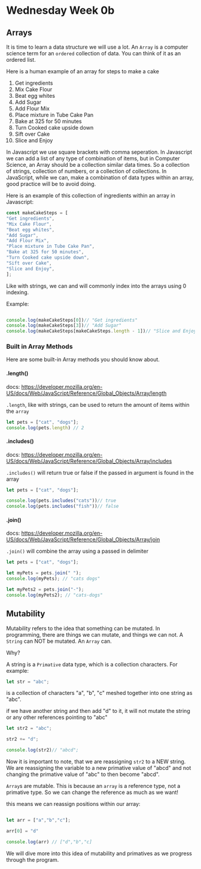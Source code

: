 # Wednesday Week 0b

## Arrays

It is time to learn a data structure we will use a lot. An `Array` is a computer science term for an `ordered` collection of data. You can think of it as an ordered list.

Here is a human example of an array for steps to make a cake

1. Get ingredients
2. Mix Cake Flour
3. Beat egg whites
4. Add Sugar
5. Add Flour Mix
6. Place mixture in Tube Cake Pan
7. Bake at 325 for 50 minutes
8. Turn Cooked cake upside down
9. Sift over Cake
10. Slice and Enjoy

In Javascript we use square brackets with comma seperation. In Javascript we can add a list of any type of combination of items, but in Computer Science, an Array should be a collection similar data times. So a collection of strings, collection of numbers, or a collection of collections. In JavaScript, while we can, make a combination of data types within an array, good practice will be to avoid doing.


Here is an example of this collection of ingredients within an array in Javascript:

```js
const makeCakeSteps = [
"Get ingredients",
"Mix Cake Flour",
"Beat egg whites",
"Add Sugar",
"Add Flour Mix",
"Place mixture in Tube Cake Pan",
"Bake at 325 for 50 minutes",
"Turn Cooked cake upside down",
"Sift over Cake",
"Slice and Enjoy",
];

```


Like with strings, we can and will commonly index into the arrays using 0 indexing.

Example:

```js

console.log(makeCakeSteps[0])// "Get ingredients"
console.log(makeCakeSteps[3])// "Add Sugar"
console.log(makeCakeSteps[makeCakeSteps.length - 1])// "Slice and Enjoy"


```



### Built in Array Methods

Here are some built-in Array methods you should know about.



#### .length()

docs: https://developer.mozilla.org/en-US/docs/Web/JavaScript/Reference/Global_Objects/Array/length

`.length`, like with strings, can be used to return the amount of items within the `array`

```js
let pets = ["cat", "dogs"];
console.log(pets.length) // 2

```

#### .includes()

docs: https://developer.mozilla.org/en-US/docs/Web/JavaScript/Reference/Global_Objects/Array/includes

`.includes()` will return true or false if the passed in argument is found in the array

```js
let pets = ["cat", "dogs"];

console.log(pets.includes("cats"))// true
console.log(pets.includes("fish"))// false


```

#### .join()

docs: https://developer.mozilla.org/en-US/docs/Web/JavaScript/Reference/Global_Objects/Array/join

`.join()` will combine the array using a passed in delimiter

```js
let pets = ["cat", "dogs"];

let myPets = pets.join(" ");
console.log(myPets); // "cats dogs"

let myPets2 = pets.join("-");
console.log(myPets2); // "cats-dogs"


```




## Mutability

Mutability refers to the idea that something can be mutated. In programming, there are things we can mutate, and things we can not. A `String` can NOT be mutated. An `Array` can.

Why?

A string is a `Primative` data type, which is a collection characters. For example:

```js
let str = "abc";
```

is a collection of characters "a", "b", "c" meshed together into one string as "abc".

if we have another string and then add "d" to it, it will not mutate the string or any other references pointing to "abc"

```js
let str2 = "abc";

str2 += "d";

console.log(str2)// "abcd";
```

Now it is important to note, that we are reassigning `str2` to a NEW string. We are reassigning the variable to a new primative value of "abcd" and not changing the primative value of "abc" to then become "abcd".

`Array`s are mutable. This is because an `array` is a reference type, not a primative type. So we can change the reference as much as we want!

this means we can reassign positions within our array:

```js

let arr = ["a","b","c"];

arr[0] = "d"

console.log(arr) // ["d","b","c]

```

We will dive more into this idea of mutability and primatives as we progress through the program.
